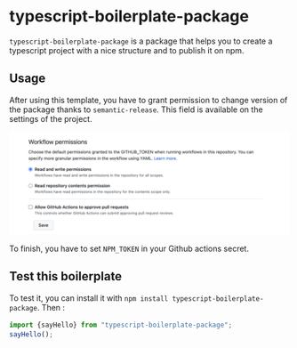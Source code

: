 # typescript-boilerplate-package

`typescript-boilerplate-package` is a package that helps you to create a typescript project with a nice structure and to publish it on npm.

## Usage

After using this template, you have to grant permission to change version of the package thanks to `semantic-release`. This field is available on the settings of the project.

![Alt Text](https://raw.githubusercontent.com/maxgfr/typescript-boilerplate-package/main/.github/assets/permissions.png)

To finish, you have to set `NPM_TOKEN` in your Github actions secret.

## Test this boilerplate

To test it, you can install it with `npm install typescript-boilerplate-package`. Then :

```ts
import {sayHello} from "typescript-boilerplate-package";
sayHello();
```
